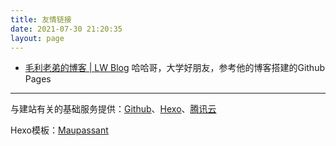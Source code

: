 ```yaml
---
title: 友情链接
date: 2021-07-30 21:20:35
layout: page
---
```


- [毛利老弟的博客 | LW Blog](http://leiwei.xyz/) 哈哈哥，大学好朋友，参考他的博客搭建的Github Pages

---

与建站有关的基础服务提供：[Github](https://github.com/)、[Hexo](https://hexo.io/zh-cn/)、[腾讯云](https://cloud.tencent.com/)

Hexo模板：[Maupassant](https://github.com/tufu9441/maupassant-hexo)

